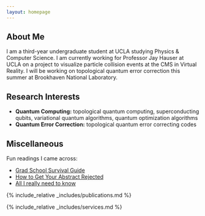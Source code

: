 ```yaml
---
layout: homepage
---
```


## About Me

I am a third-year undergraduate student at UCLA studying Physics & Computer Science. I am currently working for Professor Jay Hauser at UCLA on a project to visualize particle collision events at the CMS in Virtual Reality. I will be working on topological quantum error correction this summer at Brookhaven National Laboratory. 

## Research Interests

- **Quantum Computing:** topological quantum computing, superconducting qubits, variational quantum algorithms, quantum optimization algorithms
- **Quantum Error Correction:**  topological quantum error correcting codes

<!-- ## News

- **[Feb. 2020]** Our paper about incremental learning is accepted to CVPR 2020.
- **[Feb. 2020]** We will host the ACM Multimedia Asia 2020 conference in Singapore!
- **[Sept. 2019]** Our paper about few-shot learning is accepted to NeurIPS 2019.
- **[Mar. 2019]** Our paper about few-shot learning is accepted to CVPR 2019. -->

## Miscellaneous 

Fun readings I came across:
- [Grad School Survival Guide](/assets/files/gradschoolsurvivalguide.html)
- [How to Get Your Abstract Rejected](/assets/files/howtogetyourabstractrejected.html)
- [All I really need to know](/assets/files/all-i-really-need-to-know.pdf)

{% include_relative _includes/publications.md %} 

{% include_relative _includes/services.md %}
